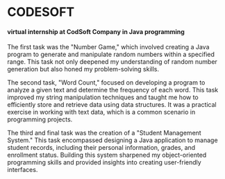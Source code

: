 # CODESOFT
 <h4>virtual internship at CodSoft Company in Java programming </h4>

The first task was the "Number Game," which involved creating a Java program to generate and manipulate random numbers within a specified range. This task not only deepened my understanding of random number generation but also honed my problem-solving skills.

The second task, "Word Count," focused on developing a program to analyze a given text and determine the frequency of each word. This task improved my string manipulation techniques and taught me how to efficiently store and retrieve data using data structures. It was a practical exercise in working with text data, which is a common scenario in programming projects.

The third and final task was the creation of a "Student Management System." This task encompassed designing a Java application to manage student records, including their personal information, grades, and enrollment status. Building this system sharpened my object-oriented programming skills and provided insights into creating user-friendly interfaces.

